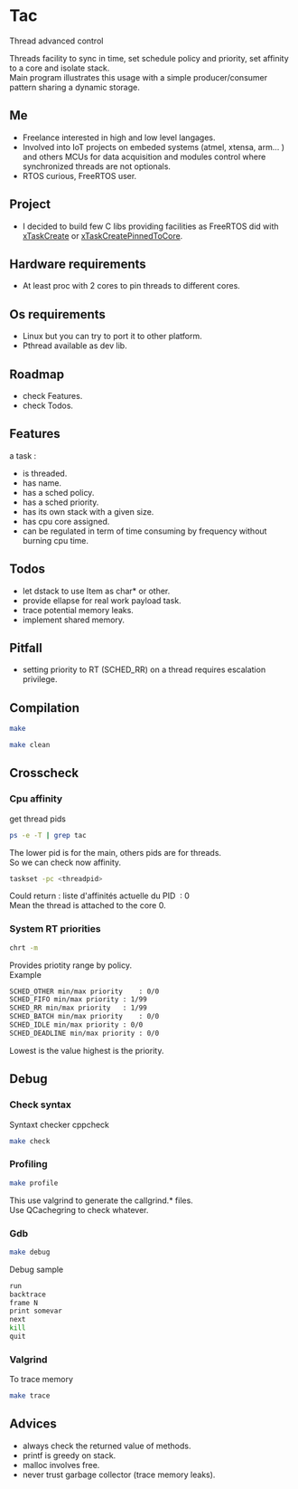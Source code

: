 # Tac

Thread advanced control

Threads facility to sync in time, set schedule policy and priority, set affinity to a core and  isolate stack.  
Main program illustrates this usage with a simple producer/consumer pattern sharing a dynamic storage.  

## Me

* Freelance interested in high and low level langages. 
* Involved into IoT projects on embeded systems (atmel, xtensa, arm... ) and others MCUs for data acquisition and modules control where synchronized threads are not optionals. 
* RTOS curious, FreeRTOS user.

## Project

* I decided to build few C libs providing facilities as FreeRTOS did with  [xTaskCreate](https://www.freertos.org/a00125.html) or [xTaskCreatePinnedToCore](https://docs.espressif.com/projects/esp-idf/en/latest/esp32/api-reference/system/freertos.html). 

## Hardware requirements

* At least proc with 2 cores to pin threads to different cores. 

## Os requirements

* Linux but you can try to port it to other platform. 
* Pthread available as dev lib.  

## Roadmap

* check Features. 
* check Todos. 

## Features

a task :

* is threaded. 
* has name. 
* has a sched policy. 
* has a sched priority. 
* has its own stack with a given size. 
* has cpu core assigned. 
* can be regulated in term of time consuming by frequency without burning cpu time. 

## Todos

* let dstack to use Item as char* or other. 
* provide ellapse for real work payload task. 
* trace potential memory leaks.
* implement shared memory.

## Pitfall

* setting priority to RT (SCHED_RR) on a thread requires escalation privilege. 

## Compilation

``` bash
make
```

``` bash
make clean
```
## Crosscheck

### Cpu affinity 

get thread pids  
``` bash
ps -e -T | grep tac
```

The lower pid is for the main, others pids are for threads.  
So we can check now affinity.  
``` bash
taskset -pc <threadpid>
```
Could return : liste d'affinités actuelle du PID <threadpid> : 0  
Mean the thread is attached to the core 0.  

### System RT priorities
``` bash
chrt -m
```
Provides priotity range by policy.  
Example  
``` bash
SCHED_OTHER min/max priority	: 0/0
SCHED_FIFO min/max priority	: 1/99
SCHED_RR min/max priority	: 1/99
SCHED_BATCH min/max priority	: 0/0
SCHED_IDLE min/max priority	: 0/0
SCHED_DEADLINE min/max priority	: 0/0
```
Lowest is the value highest is the priority.

## Debug

### Check syntax

Syntaxt checker cppcheck  
``` bash
make check
```

### Profiling

``` bash
make profile
```
This use valgrind to generate the callgrind.* files.  
Use QCachegring to check whatever.  

### Gdb

``` bash
make debug
```
Debug sample  
``` bash
run
backtrace
frame N
print somevar
next
kill
quit
```
### Valgrind
To trace memory  
``` bash
make trace
```

## Advices

* always check the returned value of methods. 
* printf is greedy on stack. 
* malloc involves free. 
* never trust garbage collector (trace memory leaks). 
